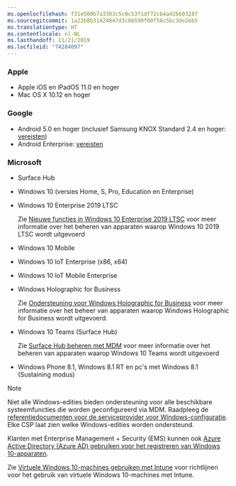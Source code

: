 ```yaml
---
ms.openlocfilehash: f31e500b7a3383c5c0c53f1df72cb4a42660328f
ms.sourcegitcommit: 1a22b8b31424847d3c86590f00f56c5bc3de2eb5
ms.translationtype: HT
ms.contentlocale: nl-NL
ms.lasthandoff: 11/21/2019
ms.locfileid: "74284097"
---
```



### <a name="apple"></a>Apple
- Apple iOS en iPadOS 11.0 en hoger
- Mac OS X 10.12 en hoger

### <a name="google"></a>Google
- Android 5.0 en hoger (inclusief Samsung KNOX Standard 2.4 en hoger: [vereisten](https://www.samsungknox.com/en/knox-platform/supported-devices/2.4+))
- Android Enterprise: [vereisten](https://support.google.com/work/android/topic/9428066)

### <a name="microsoft"></a>Microsoft

- Surface Hub
- Windows 10 (versies Home, S, Pro, Education en Enterprise)
- Windows 10 Enterprise 2019 LTSC

  Zie [Nieuwe functies in Windows 10 Enterprise 2019 LTSC](https://docs.microsoft.com/windows/whats-new/ltsc/whats-new-windows-10-2019) voor meer informatie over het beheren van apparaten waarop Windows 10 2019 LTSC wordt uitgevoerd
  
- Windows 10 Mobile
- Windows 10 IoT Enterprise (x86, x64)
- Windows 10 IoT Mobile Enterprise
- Windows Holographic for Business

  Zie [Ondersteuning voor Windows Holographic for Business](../fundamentals/windows-holographic-for-business.md) voor meer informatie over het beheer van apparaten waarop Windows Holographic for Business wordt uitgevoerd.

- Windows 10 Teams (Surface Hub)

   Zie [Surface Hub beheren met MDM](https://docs.microsoft.com/surface-hub/manage-settings-with-mdm-for-surface-hub) voor meer informatie over het beheren van apparaten waarop Windows 10 Teams wordt uitgevoerd
- Windows Phone 8.1, Windows 8.1 RT en pc's met Windows 8.1 (Sustaining modus)

> [!NOTE]
> Niet alle Windows-edities bieden ondersteuning voor alle beschikbare systeemfuncties die worden geconfigureerd via MDM. Raadpleeg de [referentiedocumenten voor de serviceprovider voor Windows-configuratie](https://docs.microsoft.com/windows/configuration/provisioning-packages/how-it-pros-can-use-configuration-service-providers). Elke CSP laat zien welke Windows-edities worden ondersteund.

Klanten met Enterprise Management + Security (EMS) kunnen ook [Azure Active Directory (Azure AD) gebruiken voor het registreren van Windows 10-apparaten](/intune/windows-enroll).

Zie [Virtuele Windows 10-machines gebruiken met Intune](../fundamentals/windows-10-virtual-machines.md) voor richtlijnen voor het gebruik van virtuele Windows 10-machines met Intune.

